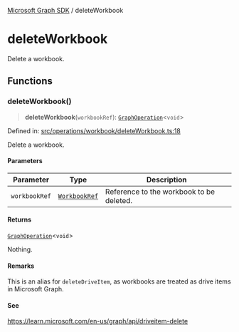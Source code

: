 [Microsoft Graph SDK](README.md) / deleteWorkbook

# deleteWorkbook

Delete a workbook.

## Functions

### deleteWorkbook()

> **deleteWorkbook**(`workbookRef`): [`GraphOperation`](GraphOperation.md#graphoperation)\<`void`\>

Defined in: [src/operations/workbook/deleteWorkbook.ts:18](https://github.com/Future-Secure-AI/microsoft-graph/blob/main/src/operations/workbook/deleteWorkbook.ts#L18)

Delete a workbook.

#### Parameters

| Parameter | Type | Description |
| ------ | ------ | ------ |
| `workbookRef` | [`WorkbookRef`](WorkbookRef.md#workbookref) | Reference to the workbook to be deleted. |

#### Returns

[`GraphOperation`](GraphOperation.md#graphoperation)\<`void`\>

Nothing.

#### Remarks

This is an alias for `deleteDriveItem`, as workbooks are treated as drive items in Microsoft Graph.

#### See

https://learn.microsoft.com/en-us/graph/api/driveitem-delete
